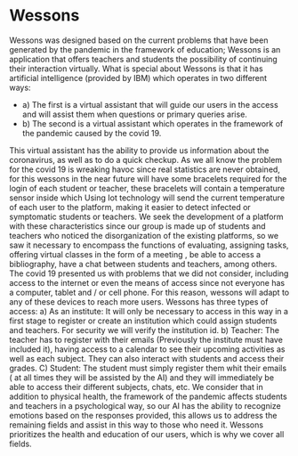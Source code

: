 # Wessons
Wessons was designed based on the current problems that have been generated by the
pandemic in the framework of education; Wessons is an application that offers teachers and
students the possibility of continuing their interaction virtually. What is special about Wessons
is that it has artificial intelligence (provided by IBM) which operates in two different ways: 

* a) The first is a virtual assistant that will guide our users in the access and will assist them when
questions or primary queries arise.
* b) The second is a virtual assistant which operates in the framework of the pandemic caused by the covid 19. 

This virtual assistant has the ability to provide us information about the
coronavirus, as well as to do a quick checkup. As we all know the problem for the covid 19 is
wreaking havoc since real statistics are never obtained, for this wessons in the near future will
have some bracelets required for the login of each student or teacher, these bracelets will
contain a temperature sensor inside which Using Iot technology will send the current
temperature of each user to the platform, making it easier to detect infected or symptomatic
students or teachers.
We seek the development of a platform with these characteristics since our group is made up
of students and teachers who noticed the disorganization of the existing platforms, so we saw
it necessary to encompass the functions of evaluating, assigning tasks, offering virtual classes
in the form of a meeting , be able to access a bibliography, have a chat between students and
teachers, among others.
The covid 19 presented us with problems that we did not consider, including access to the
internet or even the means of access since not everyone has a computer, tablet and / or cell
phone. For this reason, wessons will adapt to any of these devices to reach more users.
Wessons has three types of access:
a) As an institute: It will only be necessary to access in this way in a first stage to register or
create an institution which could assign students and teachers. For security we will verify the
institution id.
b) Teacher: The teacher has to register with their emails (Previously the institute must have
included it), having access to a calendar to see their upcoming activities as well as each
subject. They can also interact with students and access their grades.
C) Student: The student must simply register them whit their emails ( at all times they will be
assisted by the AI) and they will immediately be able to access their different subjects, chats,
etc.
We consider that in addition to physical health, the framework of the pandemic affects
students and teachers in a psychological way, so our AI has the ability to recognize emotions
based on the responses provided, this allows us to address the remaining fields and assist in
this way to those who need it.
Wessons prioritizes the health and education of our users, which is why we cover all fields.
